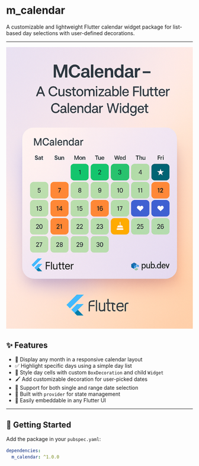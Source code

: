 # m_calendar

A customizable and lightweight Flutter calendar widget package for list-based day selections with user-defined decorations.

---

![MCalendar Preview](https://raw.githubusercontent.com/MuntasirAsif/m_calendar/main/assets/calendar_preview.png)

## ✨ Features

- 📅 Display any month in a responsive calendar layout
- ✅ Highlight specific days using a simple day list
- 🎨 Style day cells with custom `BoxDecoration` and child `Widget`
- 🖌️ Add customizable decoration for user-picked dates
- 📆 Support for both single and range date selection
- 💼 Built with `provider` for state management
- 🧩 Easily embeddable in any Flutter UI

---

## 🚀 Getting Started

Add the package in your `pubspec.yaml`:

```yaml
dependencies:
  m_calendar: ^1.0.0
